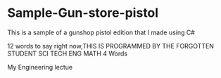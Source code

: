 # Sample-Gun-store-pistol
This is a sample of a gunshop pistol edition that I made using C# 

12 words to say right now,THIS IS PROGRAMMED BY THE FORGOTTEN STUDENT
SCI
TECH
ENG
MATH
4 Words

My 
Engineering
lectue
